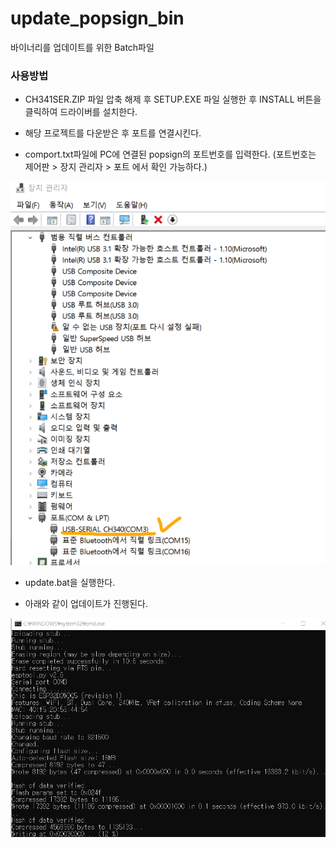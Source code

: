 # update_popsign_bin

바이너리를 업데이트를 위한 Batch파일

### 사용방법

- CH341SER.ZIP 파일 압축 해제 후 SETUP.EXE 파일 실행한 후 INSTALL 버튼을 클릭하여 드라이버를 설치한다.


- 해당 프로젝트를 다운받은 후 포트를 연결시킨다.

- comport.txt파일에 PC에 연결된 popsign의 포트번호를 입력한다.
(포트번호는 제어판 > 장지 관리자 > 포트 에서 확인 가능하다.)

![img1](./img1.png)

- update.bat을 실행한다. 

- 아래와 같이 업데이트가 진행된다.


![img2](./img2.png)
